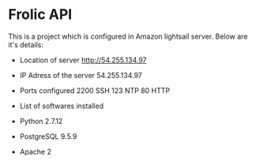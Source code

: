 # Frolic API

This is a project which is configured in Amazon lightsail server. Below are it's details:

- Location of server 
http://54.255.134.97

- IP Adress of the server
54.255.134.97

- Ports configured 
2200 SSH
123 NTP
80 HTTP

- List of softwares installed 

- Python 2.7.12
- PostgreSQL 9.5.9
- Apache 2
